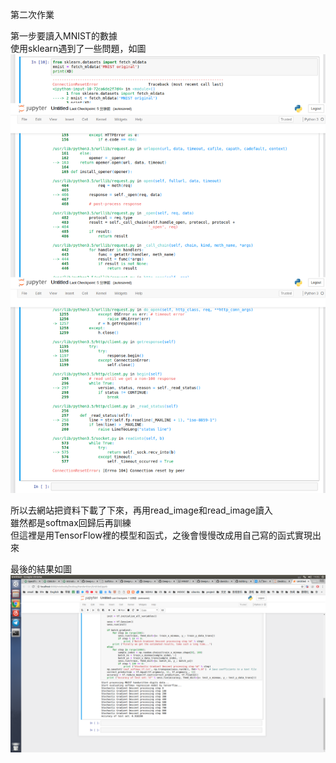 第二次作業  
  
第一步要讀入MNIST的數據  
使用sklearn遇到了一些問題，如圖  
![image](https://github.com/BergLoo/ML2018_410421252-Handwritten-Character-Recognition-/blob/master/image/wrong.png?raw=true)  
  
所以去網站把資料下載了下來，再用read_image和read_image讀入  
雖然都是softmax回歸后再訓練  
但這裡是用TensorFlow裡的模型和函式，之後會慢慢改成用自己寫的函式實現出來  

最後的結果如圖  
![image](https://github.com/BergLoo/ML2018_410421252-Handwritten-Character-Recognition-/blob/master/image/Screenshot%20from%202018-07-08%2014-05-04.png?raw=true)

